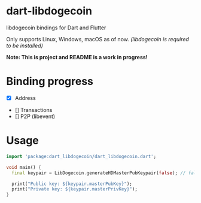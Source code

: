 # dart-libdogecoin

libdogecoin bindings for Dart and Flutter

Only supports Linux, Windows, macOS as of now. *(libdogecoin is required to be installed)*

**Note: This is project and README is a work in progress!**

# Binding progress
- [x] Address
- [] Transactions
- [] P2P (libevent)

# Usage

```dart
import 'package:dart_libdogecoin/dart_libdogecoin.dart';

void main() {
  final keypair = LibDogecoin.generateHDMasterPubKeypair(false); // false means use mainnet

  print("Public key: ${keypair.masterPubKey}");
  print("Private key: ${keypair.masterPrivKey}");
}
```
